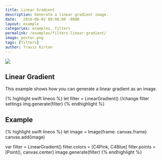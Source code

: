 ```yaml
---
title: Linear Gradient
description: Generate a linear gradient image.
date:   2016-06-02 00:06:00 -0800
layout: example
categories: examples, filters
permalink: /examples/filters-linear-gradient/
image: poster.png
tags: [filters]
author: Travis Kirton
---
```

![](linear-gradient.png)

## Linear Gradient
This example shows how you can generate a linear gradient as an image.

{% highlight swift lineos %}
let filter = LinearGradient()
//change filter settings
img.generate(filter)
{% endhighlight %}

## Example
{% highlight swift lineos %}
let image = Image(frame: canvas.frame)
canvas.add(image)

var filter = LinearGradient()
filter.colors = [C4Pink, C4Blue]
filter.points = [Point(), canvas.center]
image.generate(filter)
{% endhighlight %}
